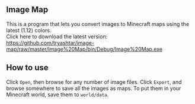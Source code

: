 ## Image Map
This is a program that lets you convert images to Minecraft maps using the latest (1.12) colors.  
Click here to download the latest version:  
https://github.com/tryashtar/image-map/raw/master/Image%20Map/bin/Debug/Image%20Map.exe

## How to use
Click `Open`, then browse for any number of image files. Click `Export`, and browse somewhere to save all the images as maps. To put them in your Minecraft world, save them to `world/data`.
